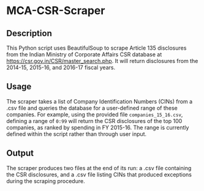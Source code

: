 # MCA-CSR-Scraper

## Description

This Python script uses BeautifulSoup to scrape Article 135 disclosures from the Indian Ministry of Corporate Affairs CSR database at https://csr.gov.in/CSR/master_search.php. It will return disclosures from the 2014-15, 2015-16, and 2016-17 fiscal years.

## Usage

The scraper takes a list of Company Identification Numbers (CINs) from a .csv file and queries the database for a user-defined range of these companies. For example, using the provided file `companies_15_16.csv`, defining a range of `0:99` will return the CSR disclosures of the top 100 companies, as ranked by spending in FY 2015-16. The range is currently defined within the script rather than through user input.

## Output

The scraper produces two files at the end of its run: a .csv file containing the CSR disclosures, and a .csv file listing CINs that produced exceptions during the scraping procedure. 


